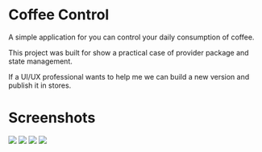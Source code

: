 # Coffee Control

A simple application for you can control your daily consumption of coffee. 

This project was built for show a practical case of provider package and state management. 

If a UI/UX professional wants to help me we can build a new version and publish it in stores. 

# Screenshots

![](screenshot-types.png)
![](screenshot-snackbar.png)
![](screenshot-sizes.png)
![](screenshot-list.png)
